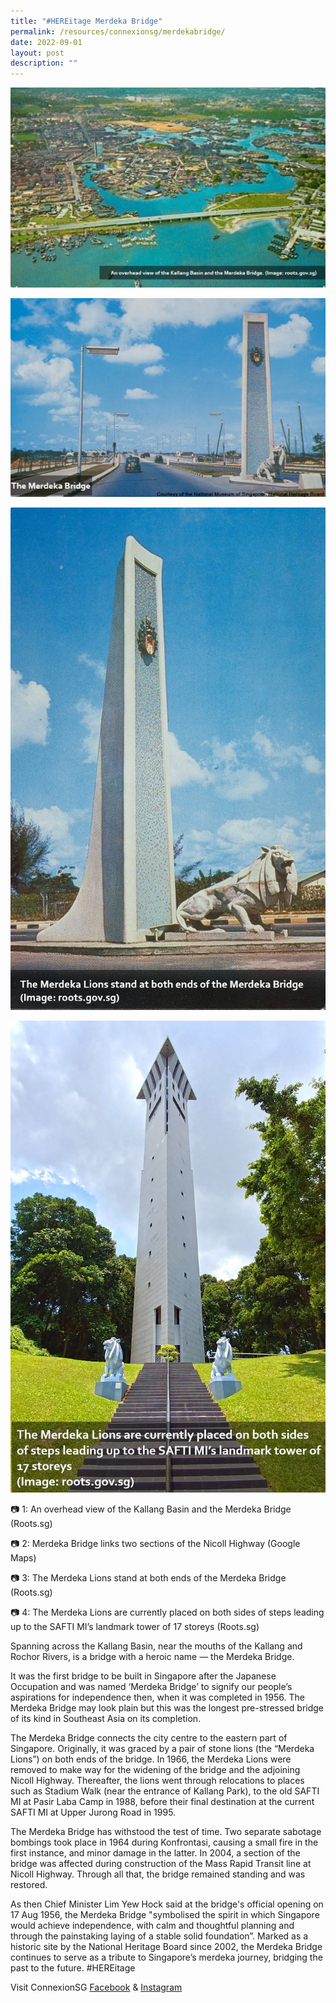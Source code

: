 ```yaml
---
title: "#HEREitage Merdeka Bridge"
permalink: /resources/connexionsg/merdekabridge/
date: 2022-09-01
layout: post
description: ""
---
```

![📷 1: An overhead view of the Kallang Basin and the Merdeka Bridge (Roots.sg)](/images/connexionsg/2022/M1.jpg)

![📷 2: Merdeka Bridge links two sections of the Nicoll Highway (Roots.sg)](/images/connexionsg/2022/M2.png)

![📷 3: The Merdeka Lions stand at both ends of the Merdeka Bridge (Roots.sg)](/images/connexionsg/2022/M3.jpg)

![📷 4: The Merdeka Lions are currently placed on both sides of SAFTI MI’s landmark tower (Roots.sg)](/images/connexionsg/2022/M4.jpg)

📷 1: An overhead view of the Kallang Basin and the Merdeka Bridge (Roots.sg)

📷 2: Merdeka Bridge links two sections of the Nicoll Highway (Google Maps)

📷 3: The Merdeka Lions stand at both ends of the Merdeka Bridge (Roots.sg)

📷 4: The Merdeka Lions are currently placed on both sides of steps leading up to the SAFTI MI’s landmark tower of 17 storeys (Roots.sg)

Spanning across the Kallang Basin, near the mouths of the Kallang and Rochor Rivers, is a bridge with a heroic name — the Merdeka Bridge.

It was the first bridge to be built in Singapore after the Japanese Occupation and was named ‘Merdeka Bridge’ to signify our people’s aspirations for independence then, when it was completed in 1956. The Merdeka Bridge may look plain but this was the longest pre-stressed bridge of its kind in Southeast Asia on its completion.

The Merdeka Bridge connects the city centre to the eastern part of Singapore. Originally, it was graced by a pair of stone lions (the “Merdeka Lions”) on both ends of the bridge. In 1966, the Merdeka Lions were removed to make way for the widening of the bridge and the adjoining Nicoll Highway. Thereafter, the lions went through relocations to places such as Stadium Walk (near the entrance of Kallang Park), to the old SAFTI MI at Pasir Laba Camp in 1988, before their final destination at the current SAFTI MI at Upper Jurong Road in 1995.

The Merdeka Bridge has withstood the test of time. Two separate sabotage bombings took place in 1964 during Konfrontasi, causing a small fire in the first instance, and minor damage in the latter. In 2004, a section of the bridge was affected during construction of the Mass Rapid Transit line at Nicoll Highway. Through all that, the bridge remained standing and was restored.

As then Chief Minister Lim Yew Hock said at the bridge's official opening on 17 Aug 1956, the Merdeka Bridge "symbolised the spirit in which Singapore would achieve independence, with calm and thoughtful planning and through the painstaking laying of a stable solid foundation”. Marked as a historic site by the National Heritage Board since 2002, the Merdeka Bridge continues to serve as a tribute to Singapore’s merdeka journey, bridging the past to the future. #HEREitage


Visit ConnexionSG [Facebook](https://www.facebook.com/ConnexionSG) & [Instagram](https://www.instagram.com/connexionsg/)
